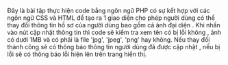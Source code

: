 Đây là bài tập thực hiện code bằng ngôn ngữ PHP có sự kết hợp với các ngôn ngữ CSS và HTML để tạo ra 1 giao diện cho phép người dùng có thể thay đổi thông tin hồ sơ của người dùng bao gồm cả ảnh đại diện . Khi nhấn vào nút cập nhật thông tin thì code sẽ kiểm tra xem tên có bị lỗi không , ảnh có dưới 1MB và có phải là file 'jpg', 'jpeg', 'png' hay không. Nếu thay đổi thành công sẽ có thông báo thông tin người dùng đã được cập nhật , nếu bị lỗi sẽ có thông báo lỗi hiện lên trên trang hiển thị.